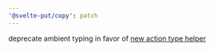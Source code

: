 ```yaml
---
'@svelte-put/copy': patch
---
```


deprecate ambient typing in favor of [new action type helper](https://github.com/sveltejs/svelte/pull/7805)
